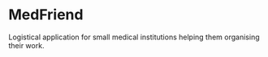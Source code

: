 # MedFriend
Logistical application for small medical institutions helping them organising their work.
